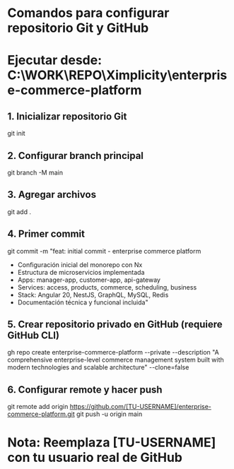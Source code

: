 # Comandos para configurar repositorio Git y GitHub
# Ejecutar desde: C:\WORK\REPO\Ximplicity\enterprise-commerce-platform

## 1. Inicializar repositorio Git
git init

## 2. Configurar branch principal
git branch -M main

## 3. Agregar archivos
git add .

## 4. Primer commit
git commit -m "feat: initial commit - enterprise commerce platform

- Configuración inicial del monorepo con Nx
- Estructura de microservicios implementada
- Apps: manager-app, customer-app, api-gateway
- Services: access, products, commerce, scheduling, business
- Stack: Angular 20, NestJS, GraphQL, MySQL, Redis
- Documentación técnica y funcional incluida"

## 5. Crear repositorio privado en GitHub (requiere GitHub CLI)
gh repo create enterprise-commerce-platform --private --description "A comprehensive enterprise-level commerce management system built with modern technologies and scalable architecture" --clone=false

## 6. Configurar remote y hacer push
git remote add origin https://github.com/[TU-USERNAME]/enterprise-commerce-platform.git
git push -u origin main

# Nota: Reemplaza [TU-USERNAME] con tu usuario real de GitHub
